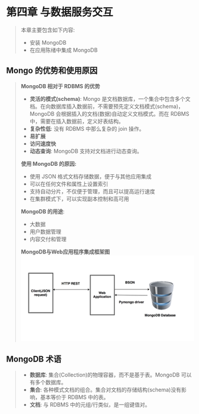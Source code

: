 # 第四章 与数据服务交互

> 本章主要包含如下内容:
>
> * 安装 MongoDB
> * 在应用陈绪中集成 MongoDB

## Mongo 的优势和使用原因

> **MongoDB 相对于 RDBMS 的优势**
>
> * **灵活的模式\(schema\)**: Mongo 是文档数据库，一个集合中包含多个文档。在向数据库插入数据前，不需要预先定义文档模式\(schema\)，MongoDB 会根据插入的文档\(数据\)自动定义文档模式。而在 RDBMS 中，需要在插入数据前，定义好表结构。
> * **复杂性低**: 没有 RDBMS 中那么复杂的 join 操作。
> * **易扩展**
> * **访问速度快**
> * **动态查询**: MongoDB 支持对文档进行动态查询。
>
> **使用 MongoDB 的原因:**
>
> * 使用 JSON 格式文档存储数据，便于与其他应用集成
> * 可以在任何文件和属性上设置索引
> * 支持自动分片，不仅便于管理，而且可以提高运行速度
> * 在集群模式下，可以实现副本控制和高可用
>
> **MongoDB 的用途**:
> * 大数据
> * 用户数据管理
> * 内容交付和管理
>
> **MongoDB与Web应用程序集成框架图**
> ![](/img/04.MongoDB与Web应用程序集成框架图.png)

## MongoDB 术语

> * **数据库**: 集合\(Collection\)的物理容器，而不是基于表。MongoDB 可以有多个数据库。
> * **集合**: 各种模式文档的组合。集合对文档的存储结构\(schema\)没有影响，基本等价于 RDBMS 中的表。
> * **文档**: 与 RDBMS 中的元组/行类似，是一组键值对。



